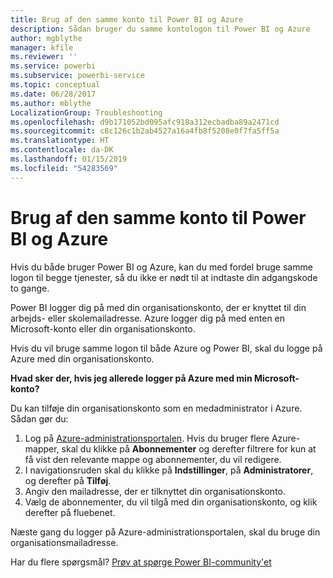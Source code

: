 ```yaml
---
title: Brug af den samme konto til Power BI og Azure
description: Sådan bruger du samme kontologon til Power BI og Azure
author: mgblythe
manager: kfile
ms.reviewer: ''
ms.service: powerbi
ms.subservice: powerbi-service
ms.topic: conceptual
ms.date: 06/28/2017
ms.author: mblythe
LocalizationGroup: Troubleshooting
ms.openlocfilehash: d9b171052bd095afc918a312ecbadba89a2471cd
ms.sourcegitcommit: c8c126c1b2ab4527a16a4fb8f5208e0f7fa5ff5a
ms.translationtype: HT
ms.contentlocale: da-DK
ms.lasthandoff: 01/15/2019
ms.locfileid: "54283569"
---
```

# <a name="using-the-same-account-for-power-bi-and-azure"></a>Brug af den samme konto til Power BI og Azure
Hvis du både bruger Power BI og Azure, kan du med fordel bruge samme logon til begge tjenester, så du ikke er nødt til at indtaste din adgangskode to gange.

Power BI logger dig på med din organisationskonto, der er knyttet til din arbejds- eller skolemailadresse.  Azure logger dig på med enten en Microsoft-konto eller din organisationskonto.

Hvis du vil bruge samme logon til både Azure og Power BI, skal du logge på Azure med din organisationskonto.

**Hvad sker der, hvis jeg allerede logger på Azure med min Microsoft-konto?**

Du kan tilføje din organisationskonto som en medadministrator i Azure.  Sådan gør du:

1. Log på [Azure-administrationsportalen](http://manage.windowsazure.com/). Hvis du bruger flere Azure-mapper, skal du klikke på **Abonnementer** og derefter filtrere for kun at få vist den relevante mappe og abonnementer, du vil redigere.
2. I navigationsruden skal du klikke på **Indstillinger**, på **Administratorer**, og derefter på **Tilføj**.
3. Angiv den mailadresse, der er tilknyttet din organisationskonto.
4. Vælg de abonnementer, du vil tilgå med din organisationskonto, og klik derefter på fluebenet.

Næste gang du logger på Azure-administrationsportalen, skal du bruge din organisationsmailadresse.

Har du flere spørgsmål? [Prøv at spørge Power BI-community'et](http://community.powerbi.com/)

